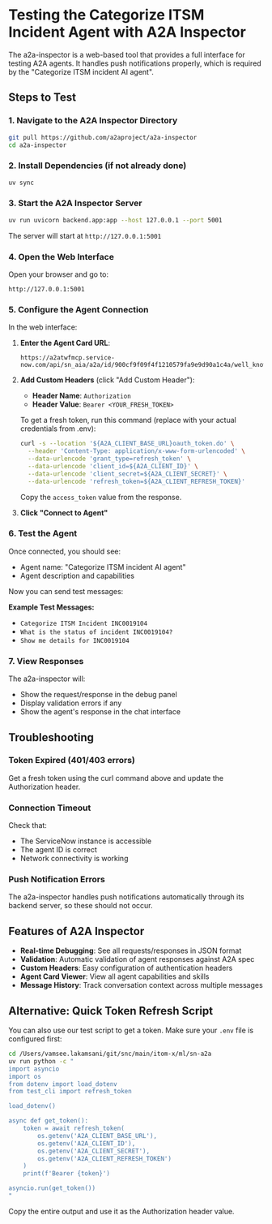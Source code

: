 # Testing the Categorize ITSM Incident Agent with A2A Inspector

The a2a-inspector is a web-based tool that provides a full interface for testing A2A agents. It handles push notifications properly, which is required by the "Categorize ITSM incident AI agent".

## Steps to Test

### 1. Navigate to the A2A Inspector Directory

```bash
git pull https://github.com/a2aproject/a2a-inspector
cd a2a-inspector
```

### 2. Install Dependencies (if not already done)

```bash
uv sync
```

### 3. Start the A2A Inspector Server

```bash
uv run uvicorn backend.app:app --host 127.0.0.1 --port 5001
```

The server will start at `http://127.0.0.1:5001`

### 4. Open the Web Interface

Open your browser and go to:
```
http://127.0.0.1:5001
```

### 5. Configure the Agent Connection

In the web interface:

1. **Enter the Agent Card URL**:
   ```
   https://a2atwfmcp.service-now.com/api/sn_aia/a2a/id/900cf9f09f4f1210579fa9e9d90a1c4a/well_known/agent_json
   ```

2. **Add Custom Headers** (click "Add Custom Header"):
   - **Header Name**: `Authorization`
   - **Header Value**: `Bearer <YOUR_FRESH_TOKEN>`

   To get a fresh token, run this command (replace with your actual credentials from .env):
   ```bash
   curl -s --location '${A2A_CLIENT_BASE_URL}oauth_token.do' \
     --header 'Content-Type: application/x-www-form-urlencoded' \
     --data-urlencode 'grant_type=refresh_token' \
     --data-urlencode 'client_id=${A2A_CLIENT_ID}' \
     --data-urlencode 'client_secret=${A2A_CLIENT_SECRET}' \
     --data-urlencode 'refresh_token=${A2A_CLIENT_REFRESH_TOKEN}'
   ```

   Copy the `access_token` value from the response.

3. **Click "Connect to Agent"**

### 6. Test the Agent

Once connected, you should see:
- Agent name: "Categorize ITSM incident AI agent"
- Agent description and capabilities

Now you can send test messages:

**Example Test Messages:**
- `Categorize ITSM Incident INC0019104`
- `What is the status of incident INC0019104?`
- `Show me details for INC0019104`

### 7. View Responses

The a2a-inspector will:
- Show the request/response in the debug panel
- Display validation errors if any
- Show the agent's response in the chat interface

## Troubleshooting

### Token Expired (401/403 errors)
Get a fresh token using the curl command above and update the Authorization header.

### Connection Timeout
Check that:
- The ServiceNow instance is accessible
- The agent ID is correct
- Network connectivity is working

### Push Notification Errors
The a2a-inspector handles push notifications automatically through its backend server, so these should not occur.

## Features of A2A Inspector

- **Real-time Debugging**: See all requests/responses in JSON format
- **Validation**: Automatic validation of agent responses against A2A spec
- **Custom Headers**: Easy configuration of authentication headers
- **Agent Card Viewer**: View all agent capabilities and skills
- **Message History**: Track conversation context across multiple messages

## Alternative: Quick Token Refresh Script

You can also use our test script to get a token. Make sure your `.env` file is configured first:

```bash
cd /Users/vamsee.lakamsani/git/snc/main/itom-x/ml/sn-a2a
uv run python -c "
import asyncio
import os
from dotenv import load_dotenv
from test_cli import refresh_token

load_dotenv()

async def get_token():
    token = await refresh_token(
        os.getenv('A2A_CLIENT_BASE_URL'),
        os.getenv('A2A_CLIENT_ID'),
        os.getenv('A2A_CLIENT_SECRET'),
        os.getenv('A2A_CLIENT_REFRESH_TOKEN')
    )
    print(f'Bearer {token}')

asyncio.run(get_token())
"
```

Copy the entire output and use it as the Authorization header value.
